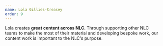 ```yaml
---
name: Lola Gillies-Creasey
order: 9
---
```


Lola creates **great content across NLC**. Through supporting other NLC teams to make the most of their material and developing bespoke work, our content work is important to the NLC's purpose.
